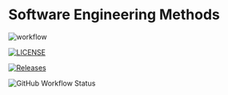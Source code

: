  
# Software Engineering Methods
![workflow](https://github.com/seinlei/sem/actions/workflows/main.yml/badge.svg)

[![LICENSE](https://img.shields.io/github/license/seinlei/sem.svg?style=flat-square)](https://github.com/<github-username>/sem/blob/master/LICENSE)

[![Releases](https://img.shields.io/github/release/seinlei/sem/all.svg?style=flat-square)](https://github.com/<github-username>/sem/releases)


![GitHub Workflow Status](https://img.shields.io/github/actions/workflow/status/seinlei/sem/main.yml?branch=develop)

